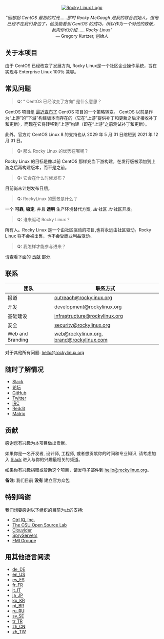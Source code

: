 <p align="center">
<a href="https://rockylinux.org/">
<img src="https://media.githubusercontent.com/media/rocky-linux/branding/main/logo-text-light%402x.png" alt="Rocky Linux Logo">
</a>
</p>

<p align="center">
<i>"回想起 CentOS 最初的时光……那时 Rocky McGaugh 是我的联合创始人。但他已经不在我们身边了，他没能看到 CentOS 的成功，所以作为一个对他的致敬，我向你们介绍…… Rocky Linux"</i><br>
— Gregory Kurtzer, 创始人
</p>

## 关于本项目

由于 CentOS 已经改变了发展方向, Rocky Linux是一个社区企业操作系统，旨在实现与 Enterprise Linux 100％ 兼容。

## 常见问题

> **Q:** “ CentOS 已经改变了方向” 是什么意思？

CentOS 项目组 [最近宣布了](https://blog.centos.org/2020/12/future-is-centos-stream/) CentOS 项目的一个策略转变。 CentOS 以前是作为“上游”的“下游”构建版本而存在的（它在“上游”提供补丁和更新之后才接收补丁和更新），而现在它将转移到“上游”构建（即在“上游”之前测试补丁和更新）。

此外，官方对 CentOS Linux 8 的支持也从 2029 年 5 月 31 日缩短到 2021 年 12 月 31 日。

> **Q:** 那么 Rocky Linux 的优势在哪呢？

Rocky Linux 的目标是像以前 CentOS 那样充当下游构建，在发行版被添加到上游之后再构建版本，而不是之前。

> **Q:** 它会在什么时候发布？

目前尚未计划发布日期。
 
> **Q:** RockyLinux 的愿景是什么？

一个 **可靠**, **稳定**, 并且 **透明** 生产环境替代方案, *由* 社区 *为* 社区开发。

> **Q:** 谁来驱动 Rocky Linux？

所有人。Rocky Linux 是一个由社区驱动的项目,也将永远由社区驱动。Rocky Linux 将不会被出售，也不会受商业利益驱动。

> **Q:** 我怎样才能参与进来？

请查看下面的 [贡献](#贡献) 部分.

## 联系

| 团队                           | 联系方式                       |
|-------------------------------|--------------------------------|
| 报道                           | outreach@rockylinux.org       |
| 开发                           | development@rockylinux.org    |
| 基础建设                       | infrastructure@rockylinux.org  |
| 安全                           | security@rockylinux.org        |
|Web and Branding	               | web@rockylinux.org, brand@rockylinux.com  |


对于其他所有问题: hello@rockylinux.org

## 随时了解情况

* [Slack](https://join.slack.com/t/hpcng/shared_invite/zt-k29vv4ab-yj1ksbHK_ZkXYi6HGtTYfw)
* [论坛](https://forums.rockylinux.org/)
* [GitHub](https://github.com/rocky-linux/)
* [Twitter](https://twitter.com/rocky_linux)
* [IRC](https://webchat.freenode.net/?channels=rockylinux)
* [Reddit](https://www.reddit.com/r/RockyLinux)
* [Matrix](https://matrix.to/#/+rockylinux:matrix.org)

## 贡献

感谢您有兴趣为本项目做出贡献。

如果你是一名开发者, 设计师, 工程师, 或者想贡献你的时间和专业知识, 请考虑加入 [Slack](https://join.slack.com/t/hpcng/shared_invite/zt-k29vv4ab-yj1ksbHK_ZkXYi6HGtTYfw) 进入与你的兴趣最相关的频道。

如果你有兴趣捐赠或赞助这个项目，请发电子邮件到 hello@rockylinux.org。

**备注**: 我们目前 **没有** 建立官方众包

## 特别鸣谢

我们想要感谢以下组织的目前为止的支持:
* [Ctrl IQ, Inc.](https://www.ctrl-cmd.com)
* [The OSU Open Source Lab](https://osuosl.org/)
* [Clouvider](https://www.clouvider.co.uk/)
* [SpryServers](https://www.spryservers.net/)
* [FMI Groupe](https://www.fmi.fr/)

## 用其他语言阅读

* [de_DE](/locales/README.de_DE.md)
* [en_US](/locales/README.en_US.md)
* [es_ES](/locales/README.es_ES.md)
* [fr_FR](/locales/README.fr_FR.md)
* [it_IT](/locales/README.it_IT.md)
* [ja_JP](/locales/README.ja_JP.md)
* [ko_KR](/locales/README.ko_KR.md)
* [pt_BR](/locales/README.pt_BR.md) 
* [ru_RU](/locales/README.ru_RU.md)
* [sv_SE](/locales/README.sv_SE.md)
* [tr_TR](/locales/README.tr_TR.md)
* [zh_CN](/locales/README.zh_CN.md)
* [zh_TW](/locales/README.zh_TW.md)
